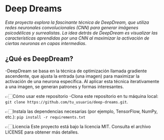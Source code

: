 # Deep Dreams
*Este proyecto explora la fascinante técnica de DeepDream, que utiliza redes neuronales convolucionales (CNN) para generar imágenes psicodélicas y surrealistas*. 
*La idea detrás de DeepDream es visualizar las características aprendidas por una CNN al maximizar la activación de ciertas neuronas en capas intermedias*.

## ¿Qué es DeepDream?
-DeepDream se basa en la técnica de optimización llamada gradiente ascendente, que ajusta la entrada (una imagen) para maximizar la activación de una neurona específica. Al aplicar esta técnica iterativamente a una imagen, se generan patrones y formas interesantes.

👉🏻Cómo usar este repositorio
-Clona este repositorio en tu máquina local:
`git clone https://github.com/tu_usuario/deep-dreams.git`.

👉🏻Instala las dependencias necesarias (por ejemplo, TensorFlow, NumPy, etc.):
`pip install -r requirements.txt`

👉🏻Licencia
Este proyecto está bajo la licencia MIT. Consulta el archivo LICENSE para obtener más detalles.
